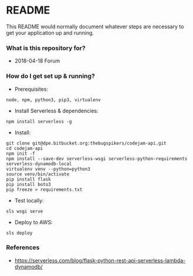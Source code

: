 # README #

This README would normally document whatever steps are necessary to get your application up and running.

### What is this repository for? ###

* 2018-04-18 Forum

### How do I get set up & running? ###

* Prerequisites: 
```
node, npm, python3, pip3, virtualenv
```
* Install Serverless & dependencies:
```
npm install serverless -g
```
* Install:
```
git clone git@dpe.bitbucket.org:thebugspikers/codejam-api.git
cd codejam-api
npm init -f
npm install --save-dev serverless-wsgi serverless-python-requirements serverless-dynamodb-local
virtualenv venv --python=python3
source venv/bin/activate
pip install flask
pip install boto3
pip freeze > requirements.txt
```
* Test locally:
```
sls wsgi serve
```
* Deploy to AWS:
```
sls deploy
```

### References

* https://serverless.com/blog/flask-python-rest-api-serverless-lambda-dynamodb/